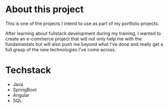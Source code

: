 # About this project
This is one of the projects I intend to use as part of my portfolio projects. 

After learning about fullstack development during my training, I wanted to create an e-commerce project that will not only help me with the fundamentals but will also push me beyond what I've done and really get a full grasp of the new technologies I've come across. 

# Techstack
* Java
* SpringBoot
* Angular
* SQL


